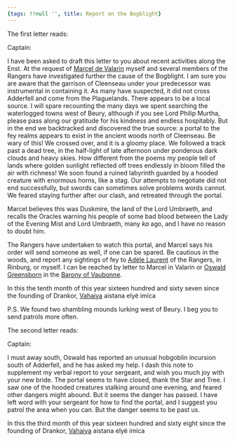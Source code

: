 ```yaml
---
{tags: !!null '', title: Report on the Bogblight}
---
```



The first letter reads:

Captain:

I have been asked to draft this letter to you about recent activities along the Enst. At the request of [Marcel de Valarin](<../../../people/sembarans/marcel-de-valarin.md>) myself and several members of the Rangers have investigated further the cause of the Bogblight. I am sure you are aware that the garrison of Cleenseau under your predecessor was instrumental in containing it. As many have suspected, it did not cross Adderfell and come from the Plaguelands. There appears to be a local source. I will spare recounting the many days we spent searching the waterlogged towns west of Beury, although if you see Lord Philip Murtha, please pass along our gratitude for his kindness and endless hospitably. But in the end we backtracked and discovered the true source: a portal to the fey realms appears to exist in the ancient woods north of Cleenseau. Be wary of this! We crossed over, and it is a gloomy place. We followed a track past a dead tree, in the half-light of late afternoon under ponderous dark clouds and heavy skies. How different from the poems my people tell of lands where golden sunlight reflected off trees  endlessly in bloom filled the air with richness! We soon found a ruined labyrinth guarded by a hooded creature with enormous horns, like a stag. Our attempts to negotiate did not end successfully, but swords can sometimes solve problems words cannot. We feared staying further after our clash, and retreated through the portal. 

Marcel believes this was Duskmire, the land of the Lord Umbraeth, and recalls the Oracles warning his people of some bad blood between the Lady of the Evening Mist and Lord Umbraeth, many *ka* ago, and I have no reason to doubt him. 

The Rangers have undertaken to watch this portal, and Marcel says his order will send someone as well, if one can be spared. Be cautious in the woods, and report any sightings of fey to [Adèle Laurent](<../../../people/sembarans/adele-laurent.md>) of the Rangers, in Rinburg, or myself. I can be reached by letter to Marcel in Valarin or [Oswald Greensborn](<../../../people/sembarans/oswald-greensborn.md>) in the [Barony of Vaubonne](<../../../gazetteer/greater-sembara/sembara/borderlands/barony-of-vaubonne.md>). 

In this the tenth month of this year sixteen hundred and sixty seven since the founding of Drankor,
[Vahaiya](<../../../people/elves/vahaiya.md>)
aistana elyë imíca

P.S. We found two shambling mounds lurking west of Beury. I beg you to send patrols more often.

The second letter reads:

Captain:

I must away south, Oswald has reported an unusual hobgoblin incursion south of Adderfell, and he has asked my help. I dash this note to supplement my verbal report to your sergeant, and wish you much joy with your new bride. The portal seems to have closed, thank the Star and Tree. I saw one of the hooded creatures stalking around one evening, and feared other dangers might abound. But it seems the danger has passed. I have left word with your sergeant for how to find the portal, and I suggest you patrol the area when you can.  But the danger seems to be past us.

In this the third month of this year sixteen hundred and sixty eight since the founding of Drankor,
[Vahaiya](<../../../people/elves/vahaiya.md>)
aistana elyë imíca